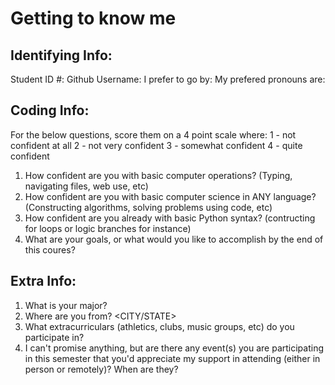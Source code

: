# Getting to know me

## Identifying Info:
Student ID #: <WU ID NUMBER>
Github Username: <USERNAME>
I prefer to go by: <PREFERRED NAME>
My prefered pronouns are: <PREFERRED PRONOUNS>


## Coding Info:
For the below questions, score them on a 4 point scale where:
1 - not confident at all
2 - not very confident
3 - somewhat confident
4 - quite confident

1. How confident are you with basic computer operations? (Typing, navigating files, web use, etc) <SCORE>
2. How confident are you with basic computer science in ANY language? (Constructing algorithms, solving problems using code, etc) <SCORE>
3. How confident are you already with basic Python syntax? (contructing for loops or logic branches for instance) <SCORE>
4. What are your goals, or what would you like to accomplish by the end of this coures? <ANSWER>


## Extra Info:
1. What is your major? <MAJOR>
2. Where are you from? <CITY/STATE>
3. What extracurriculars (athletics, clubs, music groups, etc) do you participate in? <GROUPS>
4. I can't promise anything, but are there any event(s) you are participating in this semester that you'd appreciate my support in attending (either in person or remotely)? When are they? <ANSWER>
